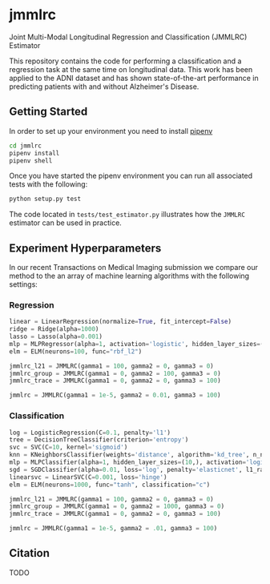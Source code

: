 # jmmlrc
Joint Multi-Modal Longitudinal Regression and Classification (JMMLRC) Estimator

This repository contains the code for performing a classification and a regression task at the same time on longitudinal data. This work has been applied to the ADNI dataset and has shown state-of-the-art performance in predicting patients with and without Alzheimer's Disease.

## Getting Started
In order to set up your environment you need to install [pipenv](https://pipenv.readthedocs.io/en/latest)

```bash
cd jmmlrc
pipenv install
pipenv shell
```

Once you have started the pipenv environment you can run all associated tests with the following:

```bash
python setup.py test
```

The code located in `tests/test_estimator.py` illustrates how the `JMMLRC` estimator can be used in practice. 

## Experiment Hyperparameters
In our recent Transactions on Medical Imaging submission we compare our method to the an array of machine learning algorithms with the following settings:

### Regression
```python
linear = LinearRegression(normalize=True, fit_intercept=False)
ridge = Ridge(alpha=1000)
lasso = Lasso(alpha=0.001)
mlp = MLPRegressor(alpha=1, activation='logistic', hidden_layer_sizes=(10,))
elm = ELM(neurons=100, func="rbf_l2")

jmmlrc_l21 = JMMLRC(gamma1 = 100, gamma2 = 0, gamma3 = 0)
jmmlrc_group = JMMLRC(gamma1 = 0, gamma2 = 100, gamma3 = 0)
jmmlrc_trace = JMMLRC(gamma1 = 0, gamma2 = 0, gamma3 = 100)

jmmlrc = JMMLRC(gamma1 = 1e-5, gamma2 = 0.01, gamma3 = 100)
```

### Classification
```python
log = LogisticRegression(C=0.1, penalty='l1')
tree = DecisionTreeClassifier(criterion='entropy')
svc = SVC(C=10, kernel='sigmoid')
knn = KNeighborsClassifier(weights='distance', algorithm='kd_tree', n_neighbors=20, p=1)
mlp = MLPClassifier(alpha=1, hidden_layer_sizes=(10,), activation='logistic')
sgd = SGDClassifier(alpha=0.01, loss='log', penalty='elasticnet', l1_ratio=0.5)
linearsvc = LinearSVC(C=0.001, loss='hinge')
elm = ELM(neurons=1000, func="tanh", classification="c")

jmmlrc_l21 = JMMLRC(gamma1 = 100, gamma2 = 0, gamma3 = 0)
jmmlrc_group = JMMLRC(gamma1 = 0, gamma2 = 1000, gamma3 = 0)
jmmlrc_trace = JMMLRC(gamma1 = 0, gamma2 = 0, gamma3 = 100)

jmmlrc = JMMLRC(gamma1 = 1e-5, gamma2 = .01, gamma3 = 100)
```

## Citation
TODO
